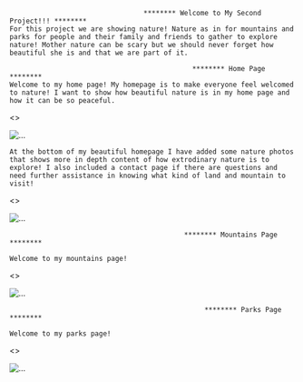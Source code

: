                                      ******** Welcome to My Second Project!!! ********
    For this project we are showing nature! Nature as in for mountains and parks for people and their family and friends to gather to explore nature! Mother nature can be scary but we should never forget how beautiful she is and that we are part of it.

                                                 ******** Home Page ********  
    Welcome to my home page! My homepage is to make everyone feel welcomed to nature! I want to show how beautiful nature is in my home page and how it can be so peaceful.

<>
                  <div class="carousel-item">
                <img src="./read_me/1 homepage.png" class="d-block w-100" alt="...">
              </div>

    At the bottom of my beautiful homepage I have added some nature photos that shows more in depth content of how extrodinary nature is to explore! I also included a contact page if there are questions and need further assistance in knowing what kind of land and mountain to visit!

<>
                  <div class="carousel-item">
                <img src="./read_me/2 homepage.png" class="d-block w-100" alt="...">
              </div>
          
                                               ******** Mountains Page ********

    Welcome to my mountains page! 

<>
                  <div class="carousel-item">
                <img src="./read_me/mountains.png" class="d-block w-100" alt="...">
              </div>
                              
                                                    ******** Parks Page ********

    Welcome to my parks page!


<>
                  <div class="carousel-item">
                <img src="./read_me/parks.png" class="d-block w-100" alt="...">
              </div>
                               

